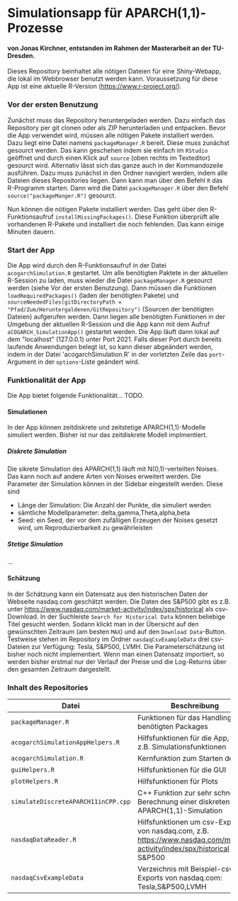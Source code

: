 # Simulationsapp für APARCH(1,1)-Prozesse
#### von Jonas Kirchner, entstanden im Rahmen der Masterarbeit an der TU-Dresden.
Dieses Repository beinhaltet alle nötigen Dateien für eine Shiny-Webapp, die lokal im Webbrowser benutzt werden kann.
Voraussetzung für diese App ist eine aktuelle R-Version (https://www.r-project.org/).

### Vor der ersten Benutzung
Zunächst muss das Repository heruntergeladen werden. Dazu einfach das Repository per git clonen oder als ZIP herunterladen und entpacken.
Bevor die App verwendet wird, müssen alle nötigen Pakete installiert werden. Dazu liegt eine Datei namens `packageManager.R` bereit. Diese muss zunächst gesourct werden. Das kann geschehen indem sie einfach im `RStudio` geöffnet und durch einen Klick auf `source` (oben rechts im Texteditor) gesourct wird. Alternativ lässt sich das ganze auch in der Kommandozeile ausführen. Dazu muss zunächst in den Ordner navigiert werden, indem alle Dateien dieses Repositories liegen. Dann kann man über den Befehl `R` das R-Programm starten. Dann wird die Datei `packageManager.R` über den Befehl `source("packageManger.R")` gesourct. 

Nun können die nötigen Pakete installiert werden. Das geht über den R-Funktionsaufruf `installMissingPackages()`. Diese Funktion überprüft alle vorhandenen R-Pakete und installiert die noch fehlenden. Das kann einige Minuten dauern. 

### Start der App
Die App wird durch den R-Funktionsaufruf in der Datei `acogarchSimulation.R` gestartet. Um alle benötigten Paktete in der aktuellen R-Session zu laden, muss wieder die Datei `packageManager.R` gesourct werden (siehe Vor der ersten Benutzung). Dann müssen die Funktionen `loadRequiredPackages()` (laden der benötigten Pakete) und `sourceNeededFiles(gitDirectoryPath = "Pfad/Zum/Heruntergaldenen/GitRepository")` (Sourcen der benötigten Dateien) aufgerufen werden. Dann liegen alle benötigten Funktionen in der Umgebung der aktuellen R-Session und die App kann mit dem Aufruf `aCOGARCH_SimulationApp()` gestartet werden. Die App läuft dann lokal auf dem "localhost" (127.0.0.1) unter Port 2021. Falls dieser Port durch bereits laufende Anwendungen belegt ist, so kann dieser abgeändert werden, indem in der Datei 'acogarchSimulation.R' in der vorletzten Zeile das `port`-Argument in der `options`-Liste geändert wird.

### Funktionalität der App
Die App bietet folgende Funktionalität... TODO.

#### Simulationen
In der App können zeitdiskrete und zeitstetige APARCH(1,1)-Modelle simuliert werden. 
Bisher ist nur das zeitdiskrete Modell implmentiert. 
##### Diskrete Simulation
Die sikrete Simulation des APARCH(1,1) läuft mit N(0,1)-verteilten Noises. Das kann noch auf andere Arten von Noises erweitert werden. Die Parameter der Simulation können in der Sidebar eingestellt werden.
Diese sind
- Länge der Simulation: Die Anzahl der Punkte, die simuliert werden
- sämtliche Modellparameter: delta,gamma,Theta,alpha,beta
- Seed: ein Seed, der vor dem zufälligen Erzeugen der Noises gesetzt wird, um Reproduzierbarkeit zu gewährleisten
##### Stetige Simulation
...


#### Schätzung
In der Schätzung kann ein Datensatz aus den historischen Daten der Webseite nasdaq.com geschätzt werden. Die Daten des S&P500 gibt es z.B. unter https://www.nasdaq.com/market-activity/index/spx/historical als csv-Download. In der Suchleiste `Search for Historical Data` können beliebige Titel gesucht werden. Sodann klickt man in der Übersicht auf den gewünschten Zeitraum (am besten `MAX`) und auf den `Download Data`-Button. Testweise stehen im Repository im Ordner `nasdaqCsvExampleData` drei csv-Dateien zur Verfügung: Tesla, S&P500, LVMH. 
Die Parameterschätzung ist bisher noch nicht implementiert. Wenn man einen Datensatz importiert, so werden bisher erstmal nur der Verlauf der Preise und die Log-Returns über den gesamten Zeitraum dargestellt. 

### Inhalt des Repositories
| Datei | Beschreibung |
| ------ | ------ |
| `packageManager.R` | Funktionen für das Handling der benötigten Packages |
| `acogarchSimulationAppHelpers.R` | Hilfsfunktionen für die App, wie z.B. Simulationsfunktionen |
| `acogarchSimulation.R` | Kernfunktion zum Starten der App |
| `guiHelpers.R` |Hilfsfunktionen für die GUI |
| `plotHelpers.R` | Hilfsfunktionen für Plots |
| `simulateDiscreteAPARCH11inCPP.cpp` | C++ Funktion zur sehr schnellen Berechnung einer diskreten APARCH(1,1)-Simulation |
| `nasdaqDataReader.R` | Hilfsfunktionen um csv-Export von nasdaq.com, z.B. https://www.nasdaq.com/market-activity/index/spx/historical für S&P500 |
| `nasdaqCsvExampleData` | Verzeichnis mit Beispiel-csv-Exports von nasdaq.com: Tesla,S&P500,LVMH |
